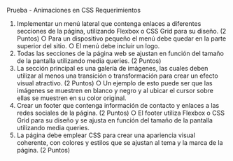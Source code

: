 Prueba - Animaciones en CSS
Requerimientos
1. Implementar un menú lateral que contenga enlaces a diferentes secciones de la
página, utilizando Flexbox o CSS Grid para su diseño. (2 Puntos)
○ Para un dispositivo pequeño el menú debe quedar en la parte superior del
sitio.
○ El menú debe incluir un logo.
2. Todas las secciones de la página web se ajustan en función del tamaño de la
pantalla utilizando media queries. (2 Puntos)
3. La sección principal es una galería de imágenes, las cuales deben utilizar al menos
una transición o transformación para crear un efecto visual atractivo. (2 Puntos)
○ Un ejemplo de esto puede ser que las imágenes se muestren en blanco y
negro y al ubicar el cursor sobre ellas se muestren en su color original.
4. Crear un footer que contenga información de contacto y enlaces a las redes sociales
de la página. (2 Puntos)
○ El footer utiliza Flexbox o CSS Grid para su diseño y se ajusta en función del
tamaño de la pantalla utilizando media queries.
5. La página debe emplear CSS para crear una apariencia visual coherente, con colores
y estilos que se ajustan al tema y la marca de la página. (2 Puntos)

